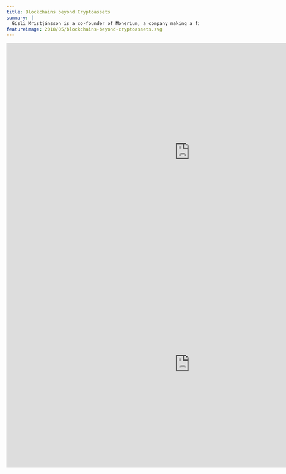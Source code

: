 ```yaml
---
title: Blockchains beyond Cryptoassets
summary: |
  Gísli Kristjánsson is a co-founder of Monerium, a company making a fiat currency token on the Ethereum blockchain. This talk was recorded at the April conference weekend in Iceland by the Icelandic Blockchain Foundation
featureimage: 2018/05/blockchains-beyond-cryptoassets.svg
---
```

<div style="text-align: center">
<iframe src="https://docs.google.com/presentation/d/e/2PACX-1vSNFIA76O7HLBUw4M4jZSCsKFScVsnwg-7YUkKh_Ol2-iNDCfer4kufGcYaF64GWoOn3A5Smjp-2xJn/embed?start=false&loop=false&delayms=3000" frameborder="0" width="960" height="569" allowfullscreen="true" mozallowfullscreen="true" webkitallowfullscreen="true"></iframe>
</div>
<div style="text-align: center">
<iframe width="960" height="540" src="https://www.youtube-nocookie.com/embed/vRAZIoeM_t8" frameborder="0" allow="accelerometer; autoplay; encrypted-media; gyroscope; picture-in-picture" allowfullscreen></iframe>
</div>

